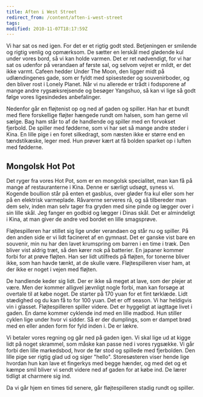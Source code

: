 ```yaml
---
title: Aften i West Street
redirect_from: /content/aften-i-west-street
tags:
modified: 2010-11-07T18:17:59Z
---
```


Vi har sat os ned igen. For det er et rigtig godt sted. Betjeningen er smilende og rigtig venlig og opmærksom. De sætter en lerskål med glødende kul under vores bord, så vi kan holde varmen. Det er ret nødvendigt, for vi har sat os udenfor på verandaen af første sal, og selvom vejret er mildt, er det ikke varmt. Cafeen hedder Under The Moon, den ligger midt på udlændingenes gade, som er fyldt med spisesteder og souvenirboder, og den bliver rost i Lonely Planet. Når vi nu allerede er trådt i fodsporene af mange andre rygsæksrejsende og besøger Yangshuo, så kan vi lige så godt følge vores ligesindedes anbefalinger.

Nedenfor går en fløjtenist op og ned af gaden og spiller. Han har et bundt med flere forskellige fløjter hængede rundt om halsen, som han gerne vil sælge. Bag ham står to af de handlende og spiller med en forvokset fjerbold. De spiller med fødderne, som vi har set så mange andre steder i Kina. En lille pige i en foret silkedragt, som næsten ikke er større end en tændstikæske, leger med. Hun prøver kært at få bolden sparket op i luften med fødderne.

Mongolsk Hot Pot
----------------

Det ryger fra vores Hot Pot, som er en mongolsk specialitet, man kan få på mange af restauranterne i Kina. Denne er særligt udsøgt, syness vi. Kogende boullion står på enten et gasblus, over gløder fra kul eller som her på en elektrisk varmeplade. Råvarerne serveres rå, og så tilbereder man dem selv, inden man selv tager fra gryden med sine pinde og lægger over i sin lille skål. Jeg fanger en godbid og lægger i Dinas skål. Det er almindeligt i Kina, at man giver de andre ved bordet en lille smagsprøve.

Fløjtespilleren har stillet sig lige under verandaen og står nu og spiller. På den anden side er vi lidt facineret af en gymnast. Det er ganske vist bare en souvenir, min nu har den lavet krumspring om barren i en time i træk. Den bliver vist aldrig træt, så den kører nok på batterier. En japaner kommer forbi for at prøve fløjten. Han ser lidt utilfreds på fløjten, for tonerne bliver ikke, som han havde tænkt, at de skulle være. Fløjtespilleren viser ham, at der ikke er noget i vejen med fløjten.

De handlende keder sig lidt. Der er ikke så meget at lave, som der plejer at være. Men der kommer alligvel jævnligt nogle forbi, man kan forsøge at overtale til at købe noget. De starter på 170 yuan for et fint tørklæde. Lidt stædighed og du kan få to for 100 yuan. Det er off season. Vi har heldigvis vin i glasset. Fløjtespilleren spiller videre. Det er hyggeligt at iagttage livet i gaden. En dame kommer cyklende ind med en lille madbod. Hun stiller cyklen lige under hvor vi sidder. Så er der dumplings, som er dampet brød med en eller anden form for fyld inden i. De er lækre.

Vi betaler vores regning og går ned på gaden igen. Vi skal lige ud at kigge lidt på noget skrammel, som måske kan passe ned i vores rygsække. Vi går forbi den lille markedsbod, hvor de før stod og spillede med fjerbolden. Den lille pige ser rigtig glad ud og siger "hello". Storesøsteren viser hende lige hvordan hun kan lave et fingerkys med begge hænder, og med det og et kæmpe smil bliver vi sendt videre ned af gaden for at købe ind. De lærer tidligt at charmere sig ind.

Da vi går hjem en times tid senere, går fløjtespilleren stadig rundt og spiller.
